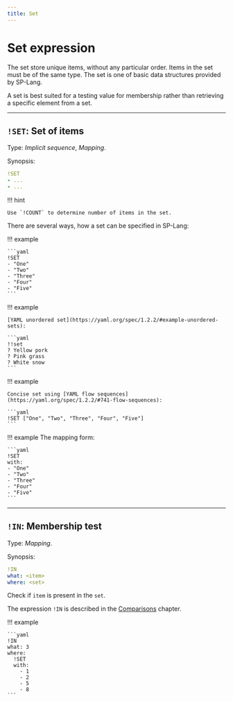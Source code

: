 ```yaml
---
title: Set
---
```


# Set expression


The set store unique items, without any particular order.
Items in the set must be of the same type.
The set is one of basic data structures provided by SP-Lang.

A set is best suited for a testing value for membership rather than retrieving a specific element from a set.

--- 

## `!SET`: Set of items 

Type:  _Implicit sequence_, _Mapping_.

Synopsis:

```yaml
!SET
- ...
- ...
```

!!! hint

    Use `!COUNT` to determine number of items in the set.

There are several ways, how a set can be specified in SP-Lang:

!!! example

    ```yaml
    !SET
    - "One"
    - "Two"
    - "Three"
    - "Four"
    - "Five"
    ```

!!! example

    [YAML unordered set](https://yaml.org/spec/1.2.2/#example-unordered-sets):

    ```yaml
    !!set
    ? Yellow pork
    ? Pink grass
    ? White snow
    ```

!!! example

    Concise set using [YAML flow sequences](https://yaml.org/spec/1.2.2/#741-flow-sequences):

    ```yaml
    !SET ["One", "Two", "Three", "Four", "Five"]
    ```

!!! example
    The mapping form:

    ```yaml
    !SET
    with:
    - "One"
    - "Two"
    - "Three"
    - "Four"
    - "Five"
    ```


--- 

## `!IN`: Membership test 

Type: _Mapping_.

Synopsis:

```yaml
!IN
what: <item>
where: <set>
```

Check if `item` is present in the `set`.

The expression `!IN` is described in the [Comparisons](./comparisons.md#in-membership-test) chapter.

!!! example

    ```yaml
    !IN
    what: 3
    where:
      !SET
      with:
        - 1
        - 2
        - 5
        - 8 
    ```
